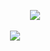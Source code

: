 ‎‎‎ ‎ ‎ ‎‎‎‎ ‎ ‎‎‎ ‎ ‎‎‎‎ ‎ ‎ ‎‎‎‎ ‎ ‎‎‎ ‎ ‎ ‎   ‎‎‎ ‎ ‎‎‎ ‎ ‎ ‎‎‎‎ ‎ ‎‎‎ ‎ ‎ ‎   ‎‎‎ ‎ ‎ ‎  ‎‎‎ ‎ ‎ ‎‎‎‎ ‎ ‎ ‎   ‎‎‎ ‎ ‎ ‎‎‎ ‎ ‎ ‎   ‎       ‎ ‎‎‎ ‎ ‎ ‎   ‎      ‎ ‎   ‎ ‎‎‎ ‎ ‎ ‎   ‎       ‎   ‎‎‎ ‎ ‎‎‎‎ ‎ ‎ ‎‎‎‎ ‎‎‎‎ ‎ ‎ ‎‎‎‎ ‎ ‎‎‎ ‎ ‎ ‎   ‎‎‎ ‎ ‎ ‎   ‎ ‎‎‎ ‎ ‎ ‎   ‎       ‎‎‎ ‎ ‎ ‎   ‎‎‎ ‎ ‎ ‎   ‎ ‎‎‎ ‎ ‎ ‎   ‎       ‎   ‎ ‎‎‎ ‎ ‎ ‎   ‎      ![](https://komarev.com/ghpvc/?username=fushiiguros&color=lightgrey&style=plastic&label=౨ৎ&abbreviated=true)
<p align="center"><img src="https://ik.imagekit.io/rmlbayysp/1748714304478-Untitled152_20250531195056__i22U9Hpj.png" /></a></p>
